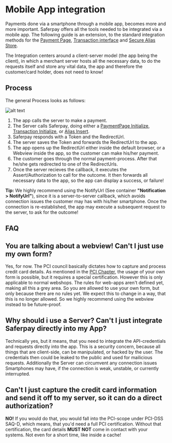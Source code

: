 # Mobile App integration

Payments done via a smartphone through a mobile app, becomes more and more important.
Saferpay offers all the tools needed to be integrated via a mobile app.
The following guide is an extension, to the standard integration methods for the [Payment Page](https://saferpay.github.io/sndbx/Integration_PP.html), [Transaction interface](https://saferpay.github.io/sndbx/Integration_trx.html) and [Secure Alias Store](https://saferpay.github.io/sndbx/scd.html#scd-sa).

The Integration centers around a client-server model (the app being the client), in which a merchant server hosts all the necessary data, to do the requests itself and store any vital data, the app and therefore the customer/card holder, does not need to know!


## <a name="mobile-process"></a>Process

The general Process looks as follows:

![alt text](https://raw.githubusercontent.com/saferpay/sndbx/master/images/App-Integration2.png "App-Integration Process")

1. The app calls the server to make a payment.
2. The Server calls Saferpay, doing either a [PaymentPage Initialize](https://saferpay.github.io/jsonapi/index.html#Payment_v1_PaymentPage_Initialize), [Transaction Initialize](https://saferpay.github.io/jsonapi/index.html#Payment_v1_Transaction_Initialize), or [Alias Insert](https://saferpay.github.io/jsonapi/index.html#Payment_v1_Transaction_Initialize).
3. Saferpay responds with a Token and the RedirectUrl.
4. The server saves the Token and forwards the RedirectUrl to the app.
5. The app opens up the RedirectUrl either inside the default browser, or a Webview inside the app, so the customer can make his/her payment.
6. The customer goes through the normal payment-process. After that he/she gets redirected to one of the RedirectUrls.
7. Once the server recieves the callback, it executes the Assert/Authorization to call for the outcome. It then forwards all necessary data to the app, so the app can display a success, or failure!

<div class="info">
  <p><strong>Tip:</strong> We highly recommend using the NotifyUrl (See container <strong>"Notification > NotifyUrl"</strong>), since it is a server-to-server callback, which avoids connection issues the customer may has with his/her smartphone. Once the connection is re-established, the app may execute a subsequent request to the server, to ask for the outcome!</p>
</div>

## <a name="mobile-faq"></a>FAQ

## You are talking about a webview! Can't I just use my own form?
Yes, for now.
The PCI council basically dictates how to capture and process credit card details.
As mentioned in the [PCI Chapter](https://saferpay.github.io/sndbx/#pci), the usage of your own form is possible, but it requires a special certification. However this is only applicable to normal webshops. The rules for web-apps aren't defined yet, making all this a grey area.
So you are allowed to use your own form, but only because there are no rules yet.
We expect this to change in a way, that this is no longer allowed. So we highly recommend using the webview instead to be future-proof.

## Why should i use a Server? Can't I just integrate Saferpay directly into my App?
Technically yes, but it means, that you need to integrate the API-credentials and requests directly into the app.
This is a security concern, because all things that are client-side, can be manipulated, or hacked by the user.
The credentials then could be leaked to the public and used for mailicious requests. Additionally the Server can circumvent any connection issues Smartphones may have, if the connection is weak, unstable, or currently interrupted.

## Can't I just capture the credit card information and send it off to my server, so it can do a direct authorization? 
<strong>NO!</strong> If you would do that, you would fall into the PCI-scope under PCI-DSS SAQ-D, which means, that you'd need a full PCI certification. Without that certification, the card details <strong>MUST NOT</strong> come in contact with your systems. Not even for a short time, like inside a cache! 
